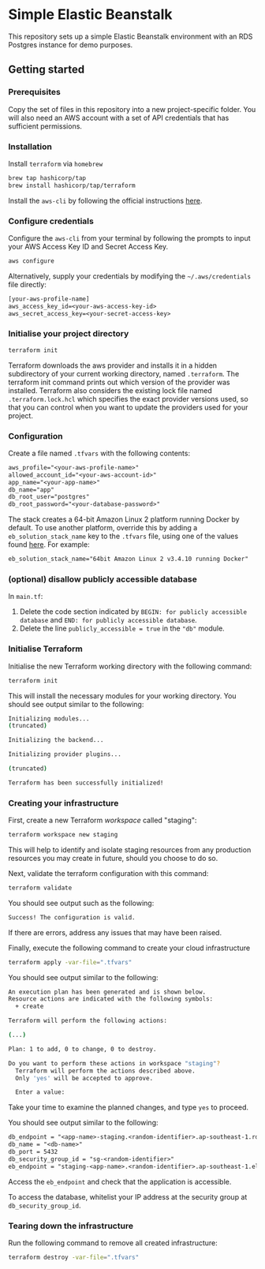 # Simple Elastic Beanstalk

This repository sets up a simple Elastic Beanstalk environment with an RDS Postgres instance for demo purposes.

## Getting started

### Prerequisites

Copy the set of files in this repository into a new project-specific folder. You will also need an AWS account with a set of API credentials that has sufficient permissions.

### Installation

Install `terraform` via `homebrew`

```zsh
brew tap hashicorp/tap
brew install hashicorp/tap/terraform
```

Install the `aws-cli` by following the official instructions [here](https://docs.aws.amazon.com/cli/latest/userguide/getting-started-install.html).

### Configure credentials

Configure the `aws-cli` from your terminal by following the prompts to input your AWS Access Key ID and Secret Access Key.

```zsh
aws configure
```

Alternatively, supply your credentials by modifying the `~/.aws/credentials` file directly:

```txt
[your-aws-profile-name]
aws_access_key_id=<your-aws-access-key-id>
aws_secret_access_key=<your-secret-access-key>
```

### Initialise your project directory

```zsh
terraform init
```

Terraform downloads the aws provider and installs it in a hidden subdirectory of your current working directory, named `.terraform`. The terraform init command prints out which version of the provider was installed. Terraform also considers the existing lock file named `.terraform.lock.hcl` which specifies the exact provider versions used, so that you can control when you want to update the providers used for your project.

### Configuration

Create a file named `.tfvars` with the following contents:

```txt
aws_profile="<your-aws-profile-name>"
allowed_account_id="<your-aws-account-id>"
app_name="<your-app-name>"
db_name="app"
db_root_user="postgres"
db_root_password="<your-database-password>"
```

The stack creates a 64-bit Amazon Linux 2 platform running Docker by default. To use another platform, override this by adding a `eb_solution_stack_name` key to the `.tfvars` file, using one of the values found [here](https://docs.aws.amazon.com/elasticbeanstalk/latest/platforms/platforms-supported.html). For example:

```txt
eb_solution_stack_name="64bit Amazon Linux 2 v3.4.10 running Docker"
```

### (optional) disallow publicly accessible database

In `main.tf`:

1. Delete the code section indicated by `BEGIN: for publicly accessible database` and `END: for publicly accessible database`.
2. Delete the line `publicly_accessible = true` in the `"db"` module.

### Initialise Terraform

Initialise the new Terraform working directory with the following command:

```zsh
terraform init
```

This will install the necessary modules for your working directory. You should see output similar to the following:

```zsh
Initializing modules...
(truncated)

Initializing the backend...

Initializing provider plugins...

(truncated)

Terraform has been successfully initialized!
```

### Creating your infrastructure

First, create a new Terraform *workspace* called "staging":

```zsh
terraform workspace new staging
```

This will help to identify and isolate staging resources from any production resources you may create in future, should you choose to do so.

Next, validate the terraform configuration with this command:

```zsh
terraform validate
```

You should see output such as the following:

```zsh
Success! The configuration is valid.
```

If there are errors, address any issues that may have been raised.

Finally, execute the following command to create your cloud infrastructure

```zsh
terraform apply -var-file=".tfvars"
```

You should see output similar to the following:

```zsh
An execution plan has been generated and is shown below.
Resource actions are indicated with the following symbols:
  + create

Terraform will perform the following actions:

(...)

Plan: 1 to add, 0 to change, 0 to destroy.

Do you want to perform these actions in workspace "staging"?
  Terraform will perform the actions described above.
  Only 'yes' will be accepted to approve.

  Enter a value:
```

Take your time to examine the planned changes, and type `yes` to proceed.

You should see output similar to the following:

```txt
db_endpoint = "<app-name>-staging.<random-identifier>.ap-southeast-1.rds.amazonaws.com:5432"
db_name = "<db-name>"
db_port = 5432
db_security_group_id = "sg-<random-identifier>"
eb_endpoint = "staging-<app-name>.<random-identifier>.ap-southeast-1.elasticbeanstalk.com"
```

Access the `eb_endpoint` and check that the application is accessible.

To access the database, whitelist your IP address at the security group at `db_security_group_id`.

### Tearing down the infrastructure

Run the following command to remove all created infrastructure:

```zsh
terraform destroy -var-file=".tfvars"
```
